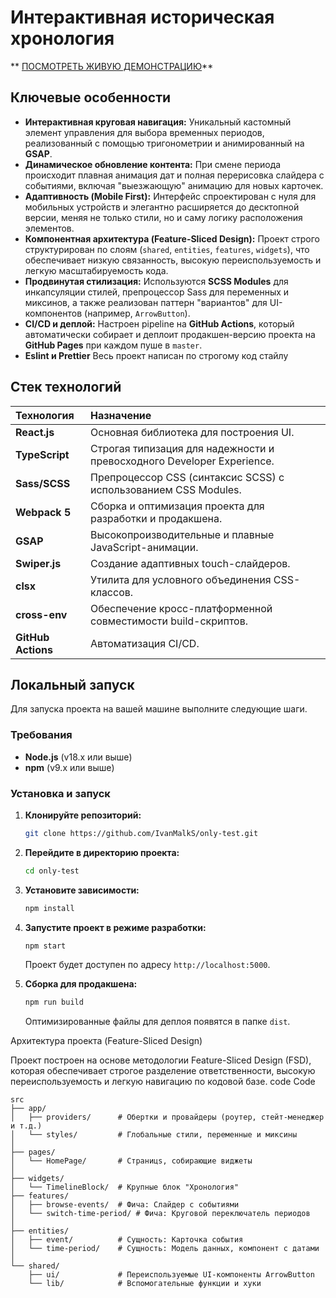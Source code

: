 
# Интерактивная историческая хронология


** [ПОСМОТРЕТЬ ЖИВУЮ ДЕМОНСТРАЦИЮ](https://ivanmalks.github.io/only-test/)**




##  Ключевые особенности

*   **Интерактивная круговая навигация:** Уникальный кастомный элемент управления для выбора временных периодов, реализованный с помощью тригонометрии и анимированный на **GSAP**.
*   **Динамическое обновление контента:** При смене периода происходит плавная анимация дат и полная перерисовка слайдера с событиями, включая "выезжающую" анимацию для новых карточек.
*   **Адаптивность (Mobile First):** Интерфейс спроектирован с нуля для мобильных устройств и элегантно расширяется до десктопной версии, меняя не только стили, но и саму логику расположения элементов.
*   **Компонентная архитектура (Feature-Sliced Design):** Проект строго структурирован по слоям (`shared`, `entities`, `features`, `widgets`), что обеспечивает низкую связанность, высокую переиспользуемость и легкую масштабируемость кода.
*   **Продвинутая стилизация:** Используются **SCSS Modules** для инкапсуляции стилей, препроцессор Sass для переменных и миксинов, а также реализован паттерн "вариантов" для UI-компонентов (например, `ArrowButton`).
*   **CI/CD и деплой:** Настроен pipeline на **GitHub Actions**, который автоматически собирает и деплоит продакшен-версию проекта на **GitHub Pages** при каждом пуше в `master`.
* **Eslint и Prettier** Весь проект написан по строгому код стайлу

##  Стек технологий

| Технология | Назначение |
| :--- | :--- |
| **React.js** | Основная библиотека для построения UI. |
| **TypeScript** | Строгая типизация для надежности и превосходного Developer Experience. |
| **Sass/SCSS** | Препроцессор CSS (синтаксис SCSS) с использованием CSS Modules. |
| **Webpack 5** | Сборка и оптимизация проекта для разработки и продакшена. |
| **GSAP** | Высокопроизводительные и плавные JavaScript-анимации. |
| **Swiper.js** | Создание адаптивных touch-слайдеров. |
| **clsx** | Утилита для условного объединения CSS-классов. |
| **cross-env** | Обеспечение кросс-платформенной совместимости build-скриптов. |
| **GitHub Actions**| Автоматизация CI/CD. |

##  Локальный запуск

Для запуска проекта на вашей машине выполните следующие шаги.

### Требования

*   **Node.js** (v18.x или выше)
*   **npm** (v9.x или выше)

### Установка и запуск

1.  **Клонируйте репозиторий:**
    ```bash
    git clone https://github.com/IvanMalkS/only-test.git
    ```

2.  **Перейдите в директорию проекта:**
    ```bash
    cd only-test
    ```

3.  **Установите зависимости:**
    ```bash
    npm install
    ```

4.  **Запустите проект в режиме разработки:**
    ```bash
    npm start
    ```
    Проект будет доступен по адресу `http://localhost:5000`.

5.  **Сборка для продакшена:**
    ```bash
    npm run build
    ```
    Оптимизированные файлы для деплоя появятся в папке `dist`.


Архитектура проекта (Feature-Sliced Design)

Проект построен на основе методологии Feature-Sliced Design (FSD), которая обеспечивает строгое разделение ответственности, высокую переиспользуемость и легкую навигацию по кодовой базе.
code Code

    
    src
    ├── app/
    │   ├── providers/      # Обертки и провайдеры (роутер, стейт-менеджер и т.д.)
    │   └── styles/         # Глобальные стили, переменные и миксины
    │
    ├── pages/
    │   └── HomePage/       # Cтраницs, собирающие виджеты
    │
    ├── widgets/
    │   └── TimelineBlock/  # Крупныe блок "Хронология"
    ├── features/
    │   ├── browse-events/  # Фича: Слайдер с событиями
    │   └── switch-time-period/ # Фича: Круговой переключатель периодов
    │
    ├── entities/
    │   ├── event/          # Сущность: Карточка события
    │   └── time-period/    # Сущность: Модель данных, компонент с датами
    │
    └── shared/
        ├── ui/             # Переиспользуемые UI-компоненты ArrowButton
        └── lib/            # Вспомогательные функции и хуки

    